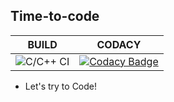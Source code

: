 ## Time-to-code


|BUILD|CODACY|
|:--:|:--:|
![C/C++ CI](https://github.com/stepin105519/Time-to-code/workflows/C/C++%20CI/badge.svg)|[![Codacy Badge](https://api.codacy.com/project/badge/Grade/0f2ea561206e4f89b792ddcb99264491)](https://app.codacy.com/manual/stepin105519/Time-to-code?utm_source=github.com&utm_medium=referral&utm_content=stepin105519/Time-to-code&utm_campaign=Badge_Grade_Dashboard)

* Let's try to Code!
